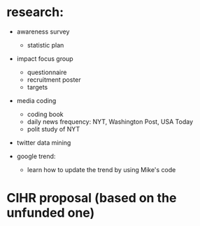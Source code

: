 # research:

  - awareness survey
    - statistic plan
    
  - impact focus group
    - questionnaire
    - recruitment poster
    - targets
    
  - media coding
    - coding book
    - daily news frequency:  NYT, Washington Post, USA Today
    - polit study of NYT
    
  - twitter data mining
  
  - google trend:
    - learn how to update the trend by using Mike's code

# CIHR proposal (based on the unfunded one)

